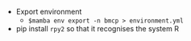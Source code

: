 + Export environment
  + `$mamba env export -n bmcp > environment.yml`
+ pip install `rpy2` so that it recognises the system R
